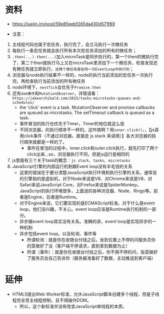 # 资料

* https://juejin.im/post/59e85eebf265da430d571f89

* 注意：
1. 主线程代码也属于宏任务，执行完了，会立马执行一次微任务
2. 每执行一条宏任务就会执行所有本次宏任务添加的所有的微任务；
3. `.then(...).then(...)`加入microTask是同步执行的，第一个then的微执行完了，第二个then就执行马上又在microTask里添加下一个微任务，检查发现还有微任务就立即执行，`这两个微任务是在同一次EventLoop中执行的`；
4. 浏览器与node执行结果不一样的，node的执行当前添加的宏任务一次执行完，再检查执行当前添加的所有微任务
5. node环境下，`nextTick`会优先于`Promise.then`
6. 还有`dom事件`和`MutationObserver`，详情请看：`https://jakearchibald.com/2015/tasks-microtasks-queues-and-schedules/`
    * the 'click' event is a task. MutationObserver and promise callbacks are queued as microtasks. The setTimeout callback is queued as a task. 
    * 事件冒泡的执行也优先于Timer，Timer的地位就这么低
    * 不同浏览器，的执行顺序不一样的。这咋搞啊？用`inner.click();`，【js调用click事件（不通过浏览器，直接走 js stack 来调用）】各大浏览器的执行顺序就都是一样的了。
        * 事件在冒泡的过程中，inner.click和outer.click执行，就先打印了两个click出来...so，浏览器执行不同，但是js运行是相同的
6. js里面有三个关于task的概念：`js stack`、`tasks`、`microtasks`
7. JavaScript引擎的内部运行机制跟Event loop没有半毛钱的关系
    * 这里的错误在于要分清楚JavaScript执行环境和执行引擎的关系，通常说的引擎指的是虚拟机，对于Node来说是V8、对Chrome来说是V8、对Safari来说JavaScript Core，对Firefox来说是SpiderMonkey。JavaScript的执行环境很多，上面说的各种浏览器、Node、Ringo等。前者是Engine，后者是Runtime。
    * 对于Engine来说，它们要实现的是ECMAScript标准。对于什么是event loop，他们没兴趣，不关心。event loop应该是Runtime执行机制的一部分。
    * 异步跟event loop其实没有关系。准确的讲，event loop是实现异步的一种机制
    * 异步包括event loop。以及轮询、事件等
        * 所谓轮询：就是你在收银台付钱之后，坐到位置上不停的问服务员你的菜做好了没（客户端不停请求，直到拿到数据为止）
        * 所谓（事件）：就是你在收银台付钱之后，你不用不停的问，饭菜做好了服务员会自己告诉你（服务器准备好了数据，主动推送到客户端）

# 延伸

* HTML5提出Web Worker标准，允许JavaScript脚本创建多个线程，但是子线程完全受主线程控制，且不得操作DOM。
    * 所以，这个新标准并没有改变JavaScript单线程的本质。

